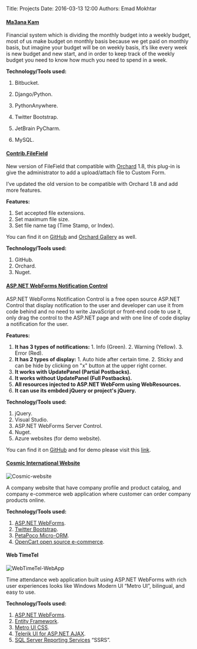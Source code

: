 Title: Projects
Date: 2016-03-13 12:00
Authors: Emad Mokhtar

#### [Ma3ana Kam](/2015/03/my-first-django-app/)

Financial system which is dividing the monthly budget into a weekly budget, most of us make budget on monthly basis because we get paid on monthly basis, but imagine your budget will be on weekly basis, it’s like every week is new budget and new start, and in order to keep track of the weekly budget you need to know how much you need to spend in a week.

**Technology/Tools used:**  


  1. Bitbucket.  

  2. Django/Python.
  3. PythonAnywhere.
  4. Twitter Bootstrap.
  5. JetBrain PyCharm.
  6. MySQL.

#### [Contrib.FileField](https://github.com/EmadMokhtar/Contrib.FileField)

New version of FileField that compatible with [Orchard](http://www.orchardproject.net/) 1.8, this plug-in is give the administrator to add a upload/attach file to Custom Form.

I’ve updated the old version to be compatible with Orchard 1.8 and add more features.

**Features:**

  1. Set accepted file extensions. 
  2. Set maximum file size. 
  3. Set file name tag (Time Stamp, or Index).

You can find it on [GitHub](https://github.com/EmadMokhtar/Contrib.FileField) and [Orchard Gallery](https://gallery.orchardproject.net/List/Modules/Orchard.Module.Contrib.FileField) as well.

**Technology/Tools used:**

  1. GitHub.
  2. Orchard.
  3. Nuget.

#### [ASP.NET WebForms Notification Control](/2014/06/asp-net-webforms-notification-control/)

ASP.NET WebForms Notification Control is a free open source ASP.NET Control that display notification to the user and developer can use it from code behind and no need to write JavaScript or front-end code to use it, only drag the control to the ASP.NET page and with one line of code display a notification for the user.

**Features:**

  1. **It has 3 types of notifications:**
    1. Info (Green). 
    2. Warning (Yellow). 
    3. Error (Red).
  2. **It has 2 types of display:**
    1. Auto hide after certain time. 
    2. Sticky and can be hide by clicking on "x" button at the upper right corner.
  3. **It works with UpdatePanel (Partial Postbacks).**
  4. **It works without UpdatePanel (Full Postbacks).**
  5. **All resources injected to ASP.NET WebForm using WebResources.**
  6. **It can use its embded jQuery or project's jQuery.**

**Technology/Tools used:**

  1. jQuery. 
  2. Visual Studio. 
  3. ASP.NET WebForms Server Control. 
  4. Nuget. 
  5. Azure websites (for demo website).

You can find it on [GitHub](https://github.com/EmadMokhtar/CustomControls.NotificationControl) and for demo please visit this [link](http://notificaitoncontrol.azurewebsites.net/).

#### [Cosmic International Website](http://www.cosmic.com.kw)

![Cosmic-website]({filename}/images/Cosmic-website.png)

A company website that have company profile and product catalog, and   
company e-commerce web application where customer can order company products online.

**Technology/Tools used:**

  1. [ASP.NET WebForms](http://www.asp.net/web-forms). 
  2. [Twitter Bootstrap](http://getbootstrap.com/2.3.2/). 
  3. [PetaPoco Micro-ORM](http://www.toptensoftware.com/petapoco/). 
  4. [OpenCart open source e-commerce](http://www.opencart.com/). 

#### Web TimeTel

![WebTimeTel-WebApp]({filename}/images/WebTimeTel-WebApp.png)

Time attendance web application built using ASP.NET WebForms with rich   
user experiences looks like Windows Modern UI “Metro UI”, bilingual, and easy to use.

**Technology/Tools used:**

  1. [ASP.NET WebForms](http://www.asp.net/web-forms). 
  2. [Entity Framework](http://entityframework.codeplex.com/). 
  3. [Metro UI CSS](http://metroui.org.ua/). 
  4. [Telerik UI for ASP.NET AJAX](http://www.telerik.com/products/aspnet-ajax.aspx). 
  5. [SQL Server Reporting Services](http://www.microsoft.com/en-us/sqlserver/solutions-technologies/business-intelligence/reporting.aspx) “SSRS”.